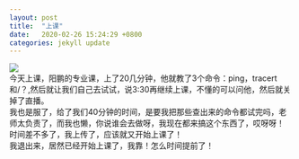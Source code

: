 ```yaml
---
layout: post
title:  "上课"
date:   2020-02-26 15:24:29 +0800
categories: jekyll update
---  
```

![]({{site.baseurl}}/images/3.jpg)  
今天上课，阳鹏的专业课，上了20几分钟，他就教了3个命令：ping，tracert和/？,然后就让我们自己去试试，说3:30再继续上课，不懂的可以问他，然后就关掉了直播。  
我也是服了，给了我们40分钟的时间，是要我把那些查出来的命令都试完吗，老师太负责了，而我也懒，你说谁会去做呀，我现在都来搞这个东西了，哎呀呀！
时间差不多了，我上传了，应该就又开始上课了！  
我退出来，居然已经开始上课了，我靠！怎么时间提前了！

[jekyll-docs]: https://jekyllrb.com/docs/home
[jekyll-gh]:   https://github.com/jekyll/jekyll
[jekyll-talk]: https://talk.jekyllrb.com/

